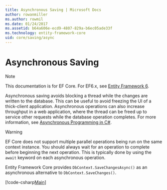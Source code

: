 ```yaml
---
title: Asynchronous Saving | Microsoft Docs
author: rowanmiller
ms.author: rowmil
ms.date: 01/24/2017
ms.assetid: b64a606e-ecd9-4807-829a-b6ec05ade33f
ms.technology: entity-framework-core
uid: core/saving/async
---
```


# Asynchronous Saving

> [!NOTE]
> This documentation is for EF Core. For EF6.x, see [Entity Framework 6](../../ef6/index.md).

Asynchronous saving avoids blocking a thread while the changes are written to the database. This can be useful to avoid freezing the UI of a thick-client application. Asynchronous operations can also increase throughput in a web application, where the thread can be freed up to service other requests while the database operation completes. For more information, see [Asynchronous Programming in C#](https://msdn.microsoft.com/en-us/library/mt674882.aspx).

> [!WARNING]
> EF Core does not support multiple parallel operations being run on the same context instance. You should always wait for an operation to complete before beginning the next operation. This is typically done by using the `await` keyword on each asynchronous operation.

Entity Framework Core provides `DbContext.SaveChangesAsync()` as an asynchronous alternative to `DbContext.SaveChanges()`.

[!code-csharp[Main](../../../samples/core/Saving/Saving/Async/Sample.cs#Sample)]
